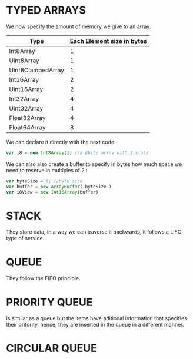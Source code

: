 # TYPED ARRAYS

We now specify the amount of memory we give to an array.

| Type              | Each Element size in bytes |
| ----------------- | -------------------------- |
| Int8Array         | 1                          |
| Uint8Array        | 1                          |
| Uint8ClampedArray | 1                          |
| Int16Array        | 2                          |
| Uint16Array       | 2                          |
| Int32Array        | 4                          |
| Uint32Array       | 4                          |
| Float32Array      | 4                          |
| Float64Array      | 8                          |

We can declare it directly with the next code: 
```js
var i8 = new Int8Array(3) //a 8bits array with 3 slots
```
 
We can also also create a buffer to specify in bytes how much space we need to reserve in multiples of 2 :
```js
var byteSize = 6; //byte size
var buffer = new ArrayBuffer( byteSize )
var i8View = new Int16Array(buffer)
```
# STACK

They store data, in a way we can traverse it backwards, it follows a LIFO 
type of service.

# QUEUE 

They follow the FIFO principle.

# PRIORITY QUEUE 

Is similar as a queue but the items have aditional information that specifies 
their pritority, hence, they are inserted in the queue in a different manner.

# CIRCULAR QUEUE


